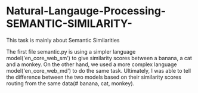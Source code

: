 # Natural-Langauge-Processing-SEMANTIC-SIMILARITY-
This task is mainly about Semantic Similarities

The first file semantic.py is using a simpler language model('en_core_web_sm') to give similarity scores between
a banana, a cat and a monkey. On the other hand, we used a more complex language model('en_core_web_md') to do the same 
task. Ultimately, I was able to tell the difference between the two models based on their similarity scores routing from the 
same data(# banana, cat, monkey).
